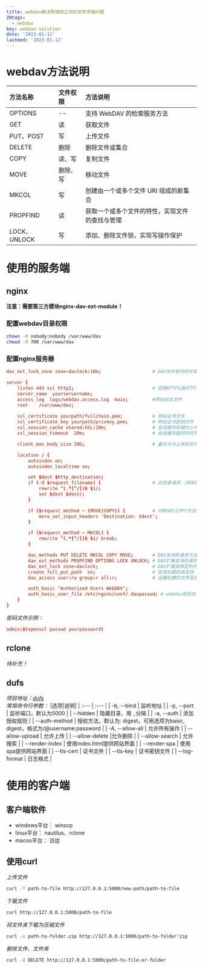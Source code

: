 ```yaml
---
title: webdav解决局域网之间的文件传输问题
ZHtags: 
  - webdav
key: webdav-solution
date: '2023-01-12'
lastmod: '2023-01-12'
---
```

# webdav方法说明
|方法名称|	文件权限|	方法说明|
| :--- | :--- | :--- |
|OPTIONS|--|	支持 WebDAV 的检索服务方法|
|GET|	读|	获取文件|
|PUT、POST|	写|	上传文件|
|DELETE|	删除|	删除文件或集合|
|COPY|	读、写|	复制文件|
|MOVE|	删除、写|	移动文件|
|MKCOL|	写|	创建由一个或多个文件 URI 组成的新集合|
|PROPFIND|	读|	获取一个或多个文件的特性，实现文件的查找与管理|
|LOCK、UNLOCK|	写|	添加、删除文件锁，实现写操作保护|
# 使用的服务端
## nginx
**注意：需要第三方模块nginx-dav-ext-module！**  
### 配置webdav目录权限
```bash
chown -R nobody:nobody /var/www/dav
chmod -R 700 /var/www/dav
```
### 配置nginx服务器
```conf
dav_ext_lock_zone zone=davlock:10m;                   # DAV文件锁内存共享区

server {
    listen 443 ssl http2;                             # 启用HTTPS及HTTP/2
    server_name  yourservername;
    access_log  logs/webdav.access.log  main;         #网站日志文件
    root    /var/www/dav;
   
    ssl_certificate yourpath/fullchain.pem;           # 网站证书文件
    ssl_certificate_key yourpath/privkey.pem;         # 网站证书密钥文件
    ssl_session_cache shared:SSL:10m;                 # 会话缓存存储大小为10MB
    ssl_session_timeout  20m;                         # 会话缓存超时时间为20分钟

    client_max_body_size 20G;                         # 最大允许上传的文件大小

    location / {
        autoindex on;
        autoindex_localtime on;

        set $dest $http_destination;
        if (-d $request_filename) {                   # 对目录请求、对URI自动添加“/”
            rewrite ^(.*[^/])$ $1/;
            set $dest $dest/;
        }

        if ($request_method ~ (MOVE|COPY)) {          # 对MOVE|COPY方法强制添加Destination请求头
            more_set_input_headers 'Destination: $dest';
        }

        if ($request_method ~ MKCOL) {
            rewrite ^(.*[^/])$ $1/ break;
        }

        dav_methods PUT DELETE MKCOL COPY MOVE;       # DAV支持的请求方法
        dav_ext_methods PROPFIND OPTIONS LOCK UNLOCK; # DAV扩展支持的请求方法
        dav_ext_lock zone=davlock;                    # DAV扩展锁绑定的内存区域
        create_full_put_path  on;                     # 启用创建目录支持
        dav_access user:rw group:r all:r;             # 设置创建的文件及目录的访问权限

        auth_basic "Authorized Users WebDAV";
        auth_basic_user_file /etc/nginx/conf/.davpasswd; # webdav密码文件
    }
}
```
*密码文件示例：*
```conf
admin:$(openssl passwd yourpassword)
```
## rclone
*待补充！*
## dufs
*项目地址：[dufs](https://github.com/sigoden/dufs)*  
*常用命令行参数：*
|选项|说明|
| :--- | :--- |
| -b, --bind <addrs> | 监听地址 |
| -p, --port <port> | 监听端口，默认为5000 |
| --hidden <value> | 隐藏目录，用 `,`分隔 |
| -a, --auth <rules> | 添加授权规则 |
| --auth-method <value> | 授权方法，默认为: digest，可用选项为basic, digest，格式为/@username:password |
| -A, --allow-all | 允许所有操作 |
| --allow-upload | 允许上传 |
| --allow-delete |允许删除 |
| --allow-search | 允许搜索 |
| --render-index | 使用index.html提供网站界面 |
| --render-spa | 使用spa提供网站界面 |
| --tls-cert <path> | 证书文件 |
| --tls-key <path> | 证书密钥文件 |
| --log-format <format> | 日志格式 |
# 使用的客户端
## 客户端软件
- windows平台： winscp
- linux平台： nautilus、rclone
- macos平台： 访达
## 使用curl
*上传文件*
```bash
curl -T path-to-file http://127.0.0.1:5000/new-path/path-to-file
```
*下载文件*
```bash
curl http://127.0.0.1:5000/path-to-file
```
*将文件夹下载为压缩文件*
```bash
curl -o path-to-folder.zip http://127.0.0.1:5000/path-to-folder?zip
```
*删除文件、文件夹*
```bash
curl -X DELETE http://127.0.0.1:5000/path-to-file-or-folder
```